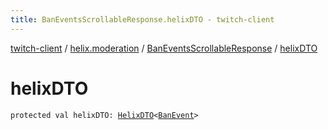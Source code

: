 ```yaml
---
title: BanEventsScrollableResponse.helixDTO - twitch-client
---
```


[twitch-client](../../index.html) / [helix.moderation](../index.html) / [BanEventsScrollableResponse](index.html) / [helixDTO](./helix-d-t-o.html)

# helixDTO

`protected val helixDTO: `[`HelixDTO`](../../helix.http.model/-helix-d-t-o/index.html)`<`[`BanEvent`](../../helix.moderation.model/-ban-event/index.html)`>`